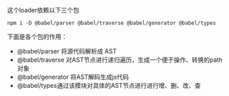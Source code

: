 这个loader依赖以下三个包
```
npm i -D @babel/parser @babel/traverse @babel/generator @babel/types
```
下面是各个包的作用：
- @babel/parser 将源代码解析成 AST
- @babel/traverse 对AST节点进行递归遍历，生成一个便于操作、转换的path对象
- @babel/generator 将AST解码生成js代码
- @babel/types通过该模块对具体的AST节点进行进行增、删、改、查